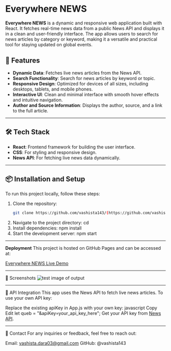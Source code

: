 # Everywhere NEWS

**Everywhere NEWS** is a dynamic and responsive web application built with React. It fetches real-time news data from a public News API and displays it in a clean and user-friendly interface. The app allows users to search for news articles by category or keyword, making it a versatile and practical tool for staying updated on global events.

## 🚀 Features

- **Dynamic Data**: Fetches live news articles from the News API.
- **Search Functionality**: Search for news articles by keyword or topic.
- **Responsive Design**: Optimized for devices of all sizes, including desktops, tablets, and mobile phones.
- **Interactive UI**: Clean and minimal interface with smooth hover effects and intuitive navigation.
- **Author and Source Information**: Displays the author, source, and a link to the full article.

---

## 🛠️ Tech Stack

- **React**: Frontend framework for building the user interface.
- **CSS**: For styling and responsive design.
- **News API**: For fetching live news data dynamically.

---

## 📦 Installation and Setup

To run this project locally, follow these steps:

1. Clone the repository:
   ```bash
   git clone https://github.com/vashista143/(https://github.com/vashista143/Everywhere-NEWS).git
2. Navigate to the project directory:
cd <your-repo-name>
3. Install dependencies:
npm install
4. Start the development server:
npm start
___
 **Deployment**
This project is hosted on GitHub Pages and can be accessed at:

[Everywhere NEWS Live Demo]()
___

📸 Screenshots
![test image of output](testimg.png)
___
📄 API Integration
This app uses the News API to fetch live news articles.
To use your own API key:

Replace the existing apiKey in App.js with your own key:
javascript
Copy
Edit
let queb = "&apiKey=your_api_key_here";
Get your API key from [News API](https://newsapi.org/).
___
📧 Contact
For any inquiries or feedback, feel free to reach out:

Email: vashista.dara03@gmail.com
GitHub: @vashista143
